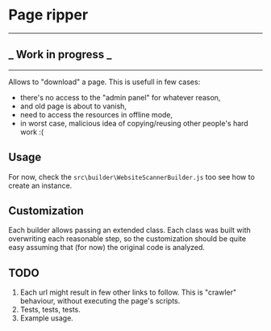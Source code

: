 # Page ripper

---
## _ Work in progress _
---

Allows to "download" a page. This is usefull in few cases:
 - there's no access to the "admin panel" for whatever reason,
 - and old page is about to vanish,
 - need to access the resources in offline mode,
 - in worst case, malicious idea of copying/reusing other people's hard work :(

## Usage
For now, check the `src\builder\WebsiteScannerBuilder.js` too see how to create an instance.

## Customization
Each builder allows passing an extended class. Each class was built with overwriting each reasonable step, so the customization should be quite easy assuming that (for now) the original code is analyzed.

## TODO
1. Each url might result in few other links to follow. This is "crawler" behaviour, without executing the page's scripts.
2. Tests, tests, tests.
3. Example usage.
